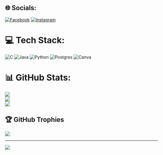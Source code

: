 
## 🌐 Socials:
[![Facebook](https://img.shields.io/badge/Facebook-%231877F2.svg?logo=Facebook&logoColor=white)](https://facebook.com/abriel.cardosodeavelar) [![Instagram](https://img.shields.io/badge/Instagram-%23E4405F.svg?logo=Instagram&logoColor=white)](https://instagram.com/_gabrcda) 

# 💻 Tech Stack:
![C](https://img.shields.io/badge/c-%2300599C.svg?style=for-the-badge&logo=c&logoColor=white) ![Java](https://img.shields.io/badge/java-%23ED8B00.svg?style=for-the-badge&logo=java&logoColor=white) ![Python](https://img.shields.io/badge/python-3670A0?style=for-the-badge&logo=python&logoColor=ffdd54) ![Postgres](https://img.shields.io/badge/postgres-%23316192.svg?style=for-the-badge&logo=postgresql&logoColor=white) ![Canva](https://img.shields.io/badge/Canva-%2300C4CC.svg?style=for-the-badge&logo=Canva&logoColor=white)
# 📊 GitHub Stats:
![](https://github-readme-stats.vercel.app/api?username=gabrcda&theme=blue-green&hide_border=false&include_all_commits=true&count_private=true)<br/>
![](https://github-readme-streak-stats.herokuapp.com/?user=gabrcda&theme=blue-green&hide_border=false)<br/>
![](https://github-readme-stats.vercel.app/api/top-langs/?username=gabrcda&theme=blue-green&hide_border=false&include_all_commits=true&count_private=true&layout=compact)

## 🏆 GitHub Trophies
![](https://github-profile-trophy.vercel.app/?username=gabrcda&theme=radical&no-frame=false&no-bg=false&margin-w=4)

---
[![](https://visitcount.itsvg.in/api?id=gabrcda&icon=0&color=0)](https://visitcount.itsvg.in)

<!-- Proudly created with GPRM ( https://gprm.itsvg.in ) -->
